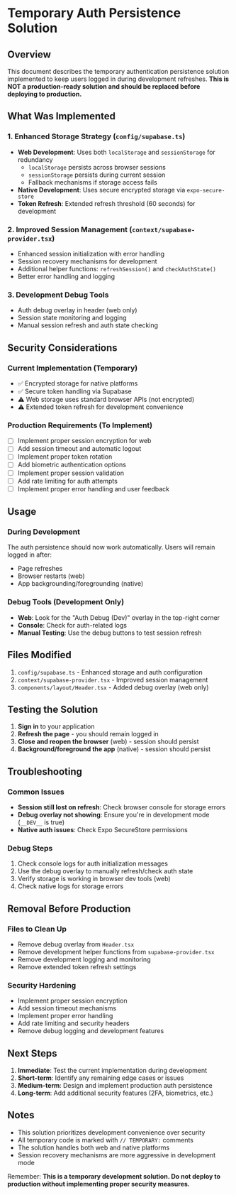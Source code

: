 # Temporary Auth Persistence Solution

## Overview

This document describes the temporary authentication persistence solution implemented to keep users logged in during development refreshes. **This is NOT a production-ready solution and should be replaced before deploying to production.**

## What Was Implemented

### 1. Enhanced Storage Strategy (`config/supabase.ts`)

- **Web Development**: Uses both `localStorage` and `sessionStorage` for redundancy
  - `localStorage` persists across browser sessions
  - `sessionStorage` persists during current session
  - Fallback mechanisms if storage access fails
- **Native Development**: Uses secure encrypted storage via `expo-secure-store`
- **Token Refresh**: Extended refresh threshold (60 seconds) for development

### 2. Improved Session Management (`context/supabase-provider.tsx`)

- Enhanced session initialization with error handling
- Session recovery mechanisms for development
- Additional helper functions: `refreshSession()` and `checkAuthState()`
- Better error handling and logging

### 3. Development Debug Tools

- Auth debug overlay in header (web only)
- Session state monitoring and logging
- Manual session refresh and auth state checking

## Security Considerations

### Current Implementation (Temporary)

- ✅ Encrypted storage for native platforms
- ✅ Secure token handling via Supabase
- ⚠️ Web storage uses standard browser APIs (not encrypted)
- ⚠️ Extended token refresh for development convenience

### Production Requirements (To Implement)

- [ ] Implement proper session encryption for web
- [ ] Add session timeout and automatic logout
- [ ] Implement proper token rotation
- [ ] Add biometric authentication options
- [ ] Implement proper session validation
- [ ] Add rate limiting for auth attempts
- [ ] Implement proper error handling and user feedback

## Usage

### During Development

The auth persistence should now work automatically. Users will remain logged in after:

- Page refreshes
- Browser restarts (web)
- App backgrounding/foregrounding (native)

### Debug Tools (Development Only)

- **Web**: Look for the "Auth Debug (Dev)" overlay in the top-right corner
- **Console**: Check for auth-related logs
- **Manual Testing**: Use the debug buttons to test session refresh

## Files Modified

1. `config/supabase.ts` - Enhanced storage and auth configuration
2. `context/supabase-provider.tsx` - Improved session management
3. `components/layout/Header.tsx` - Added debug overlay (web only)

## Testing the Solution

1. **Sign in** to your application
2. **Refresh the page** - you should remain logged in
3. **Close and reopen the browser** (web) - session should persist
4. **Background/foreground the app** (native) - session should persist

## Troubleshooting

### Common Issues

- **Session still lost on refresh**: Check browser console for storage errors
- **Debug overlay not showing**: Ensure you're in development mode (`__DEV__` is true)
- **Native auth issues**: Check Expo SecureStore permissions

### Debug Steps

1. Check console logs for auth initialization messages
2. Use the debug overlay to manually refresh/check auth state
3. Verify storage is working in browser dev tools (web)
4. Check native logs for storage errors

## Removal Before Production

### Files to Clean Up

- Remove debug overlay from `Header.tsx`
- Remove development helper functions from `supabase-provider.tsx`
- Remove development logging and monitoring
- Remove extended token refresh settings

### Security Hardening

- Implement proper session encryption
- Add session timeout mechanisms
- Implement proper error handling
- Add rate limiting and security headers
- Remove debug logging and development features

## Next Steps

1. **Immediate**: Test the current implementation during development
2. **Short-term**: Identify any remaining edge cases or issues
3. **Medium-term**: Design and implement production auth persistence
4. **Long-term**: Add additional security features (2FA, biometrics, etc.)

## Notes

- This solution prioritizes development convenience over security
- All temporary code is marked with `// TEMPORARY:` comments
- The solution handles both web and native platforms
- Session recovery mechanisms are more aggressive in development mode

Remember: **This is a temporary development solution. Do not deploy to production without implementing proper security measures.**
